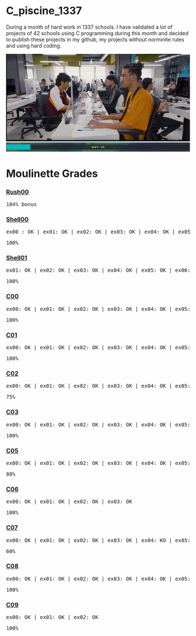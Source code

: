 # C_piscine_1337

During a month of hard work in 1337 schools. I have validated a lot of projects of 42 schools using C programming during this month and decided to publish these projects in my github, my projects without norminite rules and using hard coding.

<img src="https://github.com/wmBolles/C-piscine-1337/blob/main/images/Screenshot%202023-08-27%20120959.png">
<img src="https://github.com/wmBolles/C-piscine-1337/blob/main/images/Screenshot%202023-08-28%20210910.png">

  <h1>Moulinette Grades</h1>

### <a href="https://github.com/wmBolles/C-piscine-1337/tree/main/rush00">Rush00</a>
  <!-- <pre>ex00 : OK | ex01: OK | ex02: OK | ex03: OK | ex04: OK | ex05: OK | ex06: OK | ex07: OK | ex08: OK | ex09: OK</pre>--><pre>104% bonus</pre>

### <a href="https://github.com/wmBolles/C-piscine-1337/tree/main/shell00">Shell00</a>
  <pre>ex00 : OK | ex01: OK | ex02: OK | ex03: OK | ex04: OK | ex05: OK | ex06: OK | ex07: OK | ex08: OK | ex09: OK</pre><pre>100%</pre>

### <a href="https://github.com/wmBolles/C-piscine-1337/tree/main/shell01">Shell01</a>
  <pre>ex01: OK | ex02: OK | ex03: OK | ex04: OK | ex05: OK | ex06: OK | ex07: OK | ex08: OK</pre><pre>100%</pre>

### <a href="https://github.com/wmBolles/C-piscine-1337/tree/main/c00">C00</a>
  <pre>ex00: OK | ex01: OK | ex02: OK | ex03: OK | ex04: OK | ex05: OK | ex06: OK | ex07: OK | ex08: OK</pre><pre>100%</pre>

### <a href="https://github.com/wmBolles/C-piscine-1337/tree/main/c01">C01</a>
  <pre>ex00: OK | ex01: OK | ex02: OK | ex03: OK | ex04: OK | ex05: OK | ex06: OK | ex07: OK | ex08: OK</pre><pre>100%</pre>

### <a href="https://github.com/wmBolles/C-piscine-1337/tree/main/c02">C02</a>
  <pre>ex00: OK | ex01: OK | ex02: OK | ex03: OK | ex04: OK | ex05: OK | ex06: OK | ex07: OK | ex08: OK | ex09: OK | ex10: OK | ex11: KO | ex12: Timeout</pre><pre>75%</pre>

### <a href="https://github.com/wmBolles/C-piscine-1337/tree/main/c03">C03</a>
  <pre>ex00: OK | ex01: OK | ex02: OK | ex03: OK | ex04: OK | ex05: OK</pre><pre>100%</pre>

### <a href="https://github.com/wmBolles/C-piscine-1337/tree/main/c05">C05</a>
  <pre>ex00: OK | ex01: OK | ex02: OK | ex03: OK | ex04: OK | ex05: OK | ex06: OK | ex07: OK | ex08: KO</pre><pre>80%</pre>

### <a href="https://github.com/wmBolles/C-piscine-1337/tree/main/c06">C06</a>
  <pre>ex00: OK | ex01: OK | ex02: OK | ex03: OK</pre><pre>100%</pre>
  
### <a href="https://github.com/wmBolles/C-piscine-1337/tree/main/c07">C07</a>
  <pre>ex00: OK | ex01: OK | ex02: OK | ex03: OK | ex04: KO | ex05: KO</pre><pre>60%</pre>

### <a href="https://github.com/wmBolles/C-piscine-1337/tree/main/c08">C08</a>
  <pre>ex00: OK | ex01: OK | ex02: OK | ex03: OK | ex04: OK | ex05: OK</pre><pre>100%</pre>

  ### <a href="https://github.com/wmBolles/C-piscine-1337/tree/main/c08">C09</a>
  <pre>ex00: OK | ex01: OK | ex02: OK</pre><pre>100%</pre>